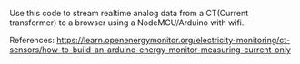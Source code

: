 Use this code to stream realtime analog data from a CT(Current transformer) to a browser using a NodeMCU/Arduino with wifi.


References: https://learn.openenergymonitor.org/electricity-monitoring/ct-sensors/how-to-build-an-arduino-energy-monitor-measuring-current-only
